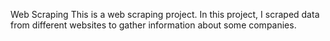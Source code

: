 Web Scraping
This is a web scraping project. 
In this project, I scraped data from different websites to gather information about some companies.
